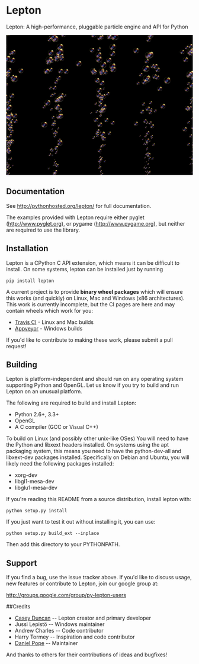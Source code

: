 # Lepton

Lepton: A high-performance, pluggable particle engine and API for Python

![Bubbles Example](https://raw.githubusercontent.com/lordmauve/lepton/master/doc/_static/bubbles.png)


## Documentation

See http://pythonhosted.org/lepton/ for full documentation.

The examples provided with Lepton require either pyglet
(http://www.pyglet.org), or pygame (http://www.pygame.org),
but neither are required to use the library.


## Installation

Lepton is a CPython C API extension, which means it can be difficult to install.
On some systems, lepton can be installed just by running

```
pip install lepton
```

A current project is to provide **binary wheel packages** which will ensure
this works (and quickly) on Linux, Mac and Windows (x86 architectures). This
work is currently incomplete, but the CI pages are here and may contain wheels
which work for you:

* [Travis CI](https://travis-ci.org/lordmauve/lepton) - Linux and Mac builds
* [Appveyor](https://ci.appveyor.com/project/lordmauve/lepton) - Windows builds

If you'd like to contribute to making these work, please submit a pull request!


## Building

Lepton is platform-independent and should run on any operating system
supporting Python and OpenGL. Let us know if you try to build
and run Lepton on an unusual platform.

The following are required to build and install Lepton:

* Python 2.6+, 3.3+
* OpenGL
* A C compiler (GCC or Visual C++)

To build on Linux (and possibly other unix-like OSes) You will need to have
the Python and libxext headers installed. On systems using the apt packaging
system, this means you need to have the python-dev-all and libxext-dev
packages installed. Specifically on Debian and Ubuntu, you will likely
need the following packages installed:

* xorg-dev
* libgl1-mesa-dev
* libglu1-mesa-dev

If you're reading this README from a source distribution, install lepton
with:

```
python setup.py install
```

If you just want to test it out without installing it, you can use:

```
python setup.py build_ext --inplace
```

Then add this directory to your PYTHONPATH.


## Support

If you find a bug, use the issue tracker above. If you'd like to discuss
usage, new features or contribute to Lepton, join our google group at:

http://groups.google.com/group/py-lepton-users


##Credits

* [Casey Duncan](/caseman) -- Lepton creator and primary developer
* Jussi Lepistö -- Windows maintainer
* Andrew Charles -- Code contributor
* Harry Tormey -- Inspiration and code contributor
* [Daniel Pope](/lordmauve) -- Maintainer

And thanks to others for their contributions of ideas and bugfixes!
